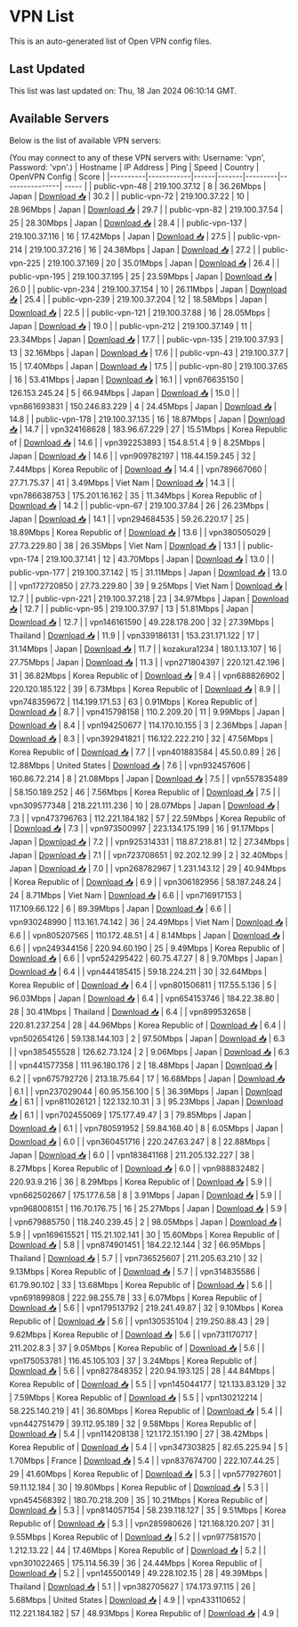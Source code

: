 # VPN List

This is an auto-generated list of Open VPN config files.

## Last Updated

This list was last updated on: Thu, 18 Jan 2024 06:10:14 GMT.

## Available Servers

Below is the list of available VPN servers:

(You may connect to any of these VPN servers with: Username: 'vpn', Password: 'vpn'.)
| Hostname | IP Address | Ping | Speed | Country | OpenVPN Config | Score |
|----------|------------|------|-------|---------|----------------| ----- |
| public-vpn-48 | 219.100.37.12 | 8 | 36.26Mbps | Japan | [Download 📥](./configs/server_0_JP.ovpn) | 30.2 |
| public-vpn-72 | 219.100.37.22 | 10 | 28.96Mbps | Japan | [Download 📥](./configs/server_1_JP.ovpn) | 29.7 |
| public-vpn-82 | 219.100.37.54 | 25 | 28.30Mbps | Japan | [Download 📥](./configs/server_2_JP.ovpn) | 28.4 |
| public-vpn-137 | 219.100.37.116 | 16 | 17.42Mbps | Japan | [Download 📥](./configs/server_3_JP.ovpn) | 27.5 |
| public-vpn-214 | 219.100.37.216 | 16 | 24.38Mbps | Japan | [Download 📥](./configs/server_4_JP.ovpn) | 27.2 |
| public-vpn-225 | 219.100.37.169 | 20 | 35.01Mbps | Japan | [Download 📥](./configs/server_5_JP.ovpn) | 26.4 |
| public-vpn-195 | 219.100.37.195 | 25 | 23.59Mbps | Japan | [Download 📥](./configs/server_6_JP.ovpn) | 26.0 |
| public-vpn-234 | 219.100.37.154 | 10 | 26.11Mbps | Japan | [Download 📥](./configs/server_7_JP.ovpn) | 25.4 |
| public-vpn-239 | 219.100.37.204 | 12 | 18.58Mbps | Japan | [Download 📥](./configs/server_8_JP.ovpn) | 22.5 |
| public-vpn-121 | 219.100.37.88 | 16 | 28.05Mbps | Japan | [Download 📥](./configs/server_9_JP.ovpn) | 19.0 |
| public-vpn-212 | 219.100.37.149 | 11 | 23.34Mbps | Japan | [Download 📥](./configs/server_10_JP.ovpn) | 17.7 |
| public-vpn-135 | 219.100.37.93 | 13 | 32.16Mbps | Japan | [Download 📥](./configs/server_11_JP.ovpn) | 17.6 |
| public-vpn-43 | 219.100.37.7 | 15 | 17.40Mbps | Japan | [Download 📥](./configs/server_12_JP.ovpn) | 17.5 |
| public-vpn-80 | 219.100.37.65 | 16 | 53.41Mbps | Japan | [Download 📥](./configs/server_13_JP.ovpn) | 16.1 |
| vpn676635150 | 126.153.245.24 | 5 | 66.94Mbps | Japan | [Download 📥](./configs/server_14_JP.ovpn) | 15.0 |
| vpn861693831 | 150.246.83.229 | 4 | 24.45Mbps | Japan | [Download 📥](./configs/server_15_JP.ovpn) | 14.8 |
| public-vpn-178 | 219.100.37.135 | 16 | 18.87Mbps | Japan | [Download 📥](./configs/server_16_JP.ovpn) | 14.7 |
| vpn324168628 | 183.96.67.229 | 27 | 15.51Mbps | Korea Republic of | [Download 📥](./configs/server_17_KR.ovpn) | 14.6 |
| vpn392253893 | 154.8.51.4 | 9 | 8.25Mbps | Japan | [Download 📥](./configs/server_18_JP.ovpn) | 14.6 |
| vpn909782197 | 118.44.159.245 | 32 | 7.44Mbps | Korea Republic of | [Download 📥](./configs/server_19_KR.ovpn) | 14.4 |
| vpn789667060 | 27.71.75.37 | 41 | 3.49Mbps | Viet Nam | [Download 📥](./configs/server_20_VN.ovpn) | 14.3 |
| vpn786638753 | 175.201.16.162 | 35 | 11.34Mbps | Korea Republic of | [Download 📥](./configs/server_21_KR.ovpn) | 14.2 |
| public-vpn-67 | 219.100.37.84 | 26 | 26.23Mbps | Japan | [Download 📥](./configs/server_22_JP.ovpn) | 14.1 |
| vpn294684535 | 59.26.220.17 | 25 | 18.89Mbps | Korea Republic of | [Download 📥](./configs/server_23_KR.ovpn) | 13.6 |
| vpn380505029 | 27.73.229.80 | 38 | 26.35Mbps | Viet Nam | [Download 📥](./configs/server_24_VN.ovpn) | 13.1 |
| public-vpn-174 | 219.100.37.141 | 12 | 43.70Mbps | Japan | [Download 📥](./configs/server_25_JP.ovpn) | 13.0 |
| public-vpn-177 | 219.100.37.142 | 15 | 31.11Mbps | Japan | [Download 📥](./configs/server_26_JP.ovpn) | 13.0 |
| vpn172720850 | 27.73.229.80 | 39 | 9.25Mbps | Viet Nam | [Download 📥](./configs/server_27_VN.ovpn) | 12.7 |
| public-vpn-221 | 219.100.37.218 | 23 | 34.97Mbps | Japan | [Download 📥](./configs/server_28_JP.ovpn) | 12.7 |
| public-vpn-95 | 219.100.37.97 | 13 | 51.81Mbps | Japan | [Download 📥](./configs/server_29_JP.ovpn) | 12.7 |
| vpn146161590 | 49.228.178.200 | 32 | 27.39Mbps | Thailand | [Download 📥](./configs/server_30_TH.ovpn) | 11.9 |
| vpn339186131 | 153.231.171.122 | 17 | 31.14Mbps | Japan | [Download 📥](./configs/server_31_JP.ovpn) | 11.7 |
| kozakura1234 | 180.1.13.107 | 16 | 27.75Mbps | Japan | [Download 📥](./configs/server_32_JP.ovpn) | 11.3 |
| vpn271804397 | 220.121.42.196 | 31 | 36.82Mbps | Korea Republic of | [Download 📥](./configs/server_33_KR.ovpn) | 9.4 |
| vpn688826902 | 220.120.185.122 | 39 | 6.73Mbps | Korea Republic of | [Download 📥](./configs/server_34_KR.ovpn) | 8.9 |
| vpn748359672 | 114.199.171.53 | 63 | 0.91Mbps | Korea Republic of | [Download 📥](./configs/server_35_KR.ovpn) | 8.7 |
| vpn415798158 | 110.2.209.20 | 11 | 9.99Mbps | Japan | [Download 📥](./configs/server_36_JP.ovpn) | 8.4 |
| vpn194250677 | 114.170.10.155 | 3 | 2.36Mbps | Japan | [Download 📥](./configs/server_37_JP.ovpn) | 8.3 |
| vpn392941821 | 116.122.222.210 | 32 | 47.56Mbps | Korea Republic of | [Download 📥](./configs/server_38_KR.ovpn) | 7.7 |
| vpn401883584 | 45.50.0.89 | 26 | 12.88Mbps | United States | [Download 📥](./configs/server_39_US.ovpn) | 7.6 |
| vpn932457606 | 160.86.72.214 | 8 | 21.08Mbps | Japan | [Download 📥](./configs/server_40_JP.ovpn) | 7.5 |
| vpn557835489 | 58.150.189.252 | 46 | 7.56Mbps | Korea Republic of | [Download 📥](./configs/server_41_KR.ovpn) | 7.5 |
| vpn309577348 | 218.221.111.236 | 10 | 28.07Mbps | Japan | [Download 📥](./configs/server_42_JP.ovpn) | 7.3 |
| vpn473796763 | 112.221.184.182 | 57 | 22.59Mbps | Korea Republic of | [Download 📥](./configs/server_43_KR.ovpn) | 7.3 |
| vpn973500997 | 223.134.175.199 | 16 | 91.17Mbps | Japan | [Download 📥](./configs/server_44_JP.ovpn) | 7.2 |
| vpn925314331 | 118.87.218.81 | 12 | 27.34Mbps | Japan | [Download 📥](./configs/server_45_JP.ovpn) | 7.1 |
| vpn723708651 | 92.202.12.99 | 2 | 32.40Mbps | Japan | [Download 📥](./configs/server_46_JP.ovpn) | 7.0 |
| vpn268782967 | 1.231.143.12 | 29 | 40.94Mbps | Korea Republic of | [Download 📥](./configs/server_47_KR.ovpn) | 6.9 |
| vpn306182956 | 58.187.248.24 | 24 | 8.71Mbps | Viet Nam | [Download 📥](./configs/server_48_VN.ovpn) | 6.6 |
| vpn716917153 | 117.109.66.122 | 6 | 89.39Mbps | Japan | [Download 📥](./configs/server_49_JP.ovpn) | 6.6 |
| vpn930248990 | 113.161.74.142 | 36 | 24.49Mbps | Viet Nam | [Download 📥](./configs/server_50_VN.ovpn) | 6.6 |
| vpn805207565 | 110.172.48.51 | 4 | 8.14Mbps | Japan | [Download 📥](./configs/server_51_JP.ovpn) | 6.6 |
| vpn249344156 | 220.94.60.190 | 25 | 9.49Mbps | Korea Republic of | [Download 📥](./configs/server_52_KR.ovpn) | 6.6 |
| vpn524295422 | 60.75.47.27 | 8 | 9.70Mbps | Japan | [Download 📥](./configs/server_53_JP.ovpn) | 6.4 |
| vpn444185415 | 59.18.224.211 | 30 | 32.64Mbps | Korea Republic of | [Download 📥](./configs/server_54_KR.ovpn) | 6.4 |
| vpn801506811 | 117.55.5.136 | 5 | 96.03Mbps | Japan | [Download 📥](./configs/server_55_JP.ovpn) | 6.4 |
| vpn654153746 | 184.22.38.80 | 28 | 30.41Mbps | Thailand | [Download 📥](./configs/server_56_TH.ovpn) | 6.4 |
| vpn899532658 | 220.81.237.254 | 28 | 44.96Mbps | Korea Republic of | [Download 📥](./configs/server_57_KR.ovpn) | 6.4 |
| vpn502654126 | 59.138.144.103 | 2 | 97.50Mbps | Japan | [Download 📥](./configs/server_58_JP.ovpn) | 6.3 |
| vpn385455528 | 126.62.73.124 | 2 | 9.06Mbps | Japan | [Download 📥](./configs/server_59_JP.ovpn) | 6.3 |
| vpn441577358 | 111.96.180.176 | 2 | 18.48Mbps | Japan | [Download 📥](./configs/server_60_JP.ovpn) | 6.2 |
| vpn675792726 | 213.18.75.64 | 17 | 16.68Mbps | Japan | [Download 📥](./configs/server_61_JP.ovpn) | 6.1 |
| vpn237029044 | 60.95.156.100 | 5 | 36.39Mbps | Japan | [Download 📥](./configs/server_62_JP.ovpn) | 6.1 |
| vpn811026121 | 122.132.10.31 | 3 | 95.23Mbps | Japan | [Download 📥](./configs/server_63_JP.ovpn) | 6.1 |
| vpn702455069 | 175.177.49.47 | 3 | 79.85Mbps | Japan | [Download 📥](./configs/server_64_JP.ovpn) | 6.1 |
| vpn780591952 | 59.84.168.40 | 8 | 6.05Mbps | Japan | [Download 📥](./configs/server_65_JP.ovpn) | 6.0 |
| vpn360451716 | 220.247.63.247 | 8 | 22.88Mbps | Japan | [Download 📥](./configs/server_66_JP.ovpn) | 6.0 |
| vpn183841168 | 211.205.132.227 | 38 | 8.27Mbps | Korea Republic of | [Download 📥](./configs/server_67_KR.ovpn) | 6.0 |
| vpn988832482 | 220.93.9.216 | 36 | 8.29Mbps | Korea Republic of | [Download 📥](./configs/server_68_KR.ovpn) | 5.9 |
| vpn662502667 | 175.177.6.58 | 8 | 3.91Mbps | Japan | [Download 📥](./configs/server_69_JP.ovpn) | 5.9 |
| vpn968008151 | 116.70.176.75 | 16 | 25.27Mbps | Japan | [Download 📥](./configs/server_70_JP.ovpn) | 5.9 |
| vpn679885750 | 118.240.239.45 | 2 | 98.05Mbps | Japan | [Download 📥](./configs/server_71_JP.ovpn) | 5.9 |
| vpn169615521 | 115.21.102.141 | 30 | 15.60Mbps | Korea Republic of | [Download 📥](./configs/server_72_KR.ovpn) | 5.8 |
| vpn874901451 | 184.22.12.144 | 32 | 66.95Mbps | Thailand | [Download 📥](./configs/server_73_TH.ovpn) | 5.7 |
| vpn736525607 | 211.205.63.210 | 32 | 9.13Mbps | Korea Republic of | [Download 📥](./configs/server_74_KR.ovpn) | 5.7 |
| vpn314835586 | 61.79.90.102 | 33 | 13.68Mbps | Korea Republic of | [Download 📥](./configs/server_75_KR.ovpn) | 5.6 |
| vpn691899808 | 222.98.255.78 | 33 | 6.07Mbps | Korea Republic of | [Download 📥](./configs/server_76_KR.ovpn) | 5.6 |
| vpn179513792 | 219.241.49.87 | 32 | 9.10Mbps | Korea Republic of | [Download 📥](./configs/server_77_KR.ovpn) | 5.6 |
| vpn130535104 | 219.250.88.43 | 29 | 9.62Mbps | Korea Republic of | [Download 📥](./configs/server_78_KR.ovpn) | 5.6 |
| vpn731170717 | 211.202.8.3 | 37 | 9.05Mbps | Korea Republic of | [Download 📥](./configs/server_79_KR.ovpn) | 5.6 |
| vpn175053781 | 116.45.105.103 | 37 | 3.24Mbps | Korea Republic of | [Download 📥](./configs/server_80_KR.ovpn) | 5.6 |
| vpn827848352 | 220.94.193.125 | 28 | 44.84Mbps | Korea Republic of | [Download 📥](./configs/server_81_KR.ovpn) | 5.5 |
| vpn145044177 | 121.133.83.129 | 32 | 7.59Mbps | Korea Republic of | [Download 📥](./configs/server_82_KR.ovpn) | 5.5 |
| vpn130212214 | 58.225.140.219 | 41 | 36.80Mbps | Korea Republic of | [Download 📥](./configs/server_83_KR.ovpn) | 5.4 |
| vpn442751479 | 39.112.95.189 | 32 | 9.58Mbps | Korea Republic of | [Download 📥](./configs/server_84_KR.ovpn) | 5.4 |
| vpn114208138 | 121.172.151.190 | 27 | 38.42Mbps | Korea Republic of | [Download 📥](./configs/server_85_KR.ovpn) | 5.4 |
| vpn347303825 | 82.65.225.94 | 5 | 1.70Mbps | France | [Download 📥](./configs/server_86_FR.ovpn) | 5.4 |
| vpn837674700 | 222.107.44.25 | 29 | 41.60Mbps | Korea Republic of | [Download 📥](./configs/server_87_KR.ovpn) | 5.3 |
| vpn577927601 | 59.11.12.184 | 30 | 19.80Mbps | Korea Republic of | [Download 📥](./configs/server_88_KR.ovpn) | 5.3 |
| vpn454568392 | 180.70.218.209 | 35 | 10.21Mbps | Korea Republic of | [Download 📥](./configs/server_89_KR.ovpn) | 5.3 |
| vpn814057154 | 58.239.118.127 | 35 | 9.51Mbps | Korea Republic of | [Download 📥](./configs/server_90_KR.ovpn) | 5.3 |
| vpn285980626 | 121.168.120.207 | 31 | 9.55Mbps | Korea Republic of | [Download 📥](./configs/server_91_KR.ovpn) | 5.2 |
| vpn977581570 | 1.212.13.22 | 44 | 17.46Mbps | Korea Republic of | [Download 📥](./configs/server_92_KR.ovpn) | 5.2 |
| vpn301022465 | 175.114.56.39 | 36 | 24.44Mbps | Korea Republic of | [Download 📥](./configs/server_93_KR.ovpn) | 5.2 |
| vpn145500149 | 49.228.102.15 | 28 | 49.39Mbps | Thailand | [Download 📥](./configs/server_94_TH.ovpn) | 5.1 |
| vpn382705627 | 174.173.97.115 | 26 | 5.68Mbps | United States | [Download 📥](./configs/server_95_US.ovpn) | 4.9 |
| vpn433110652 | 112.221.184.182 | 57 | 48.93Mbps | Korea Republic of | [Download 📥](./configs/server_96_KR.ovpn) | 4.9 |
